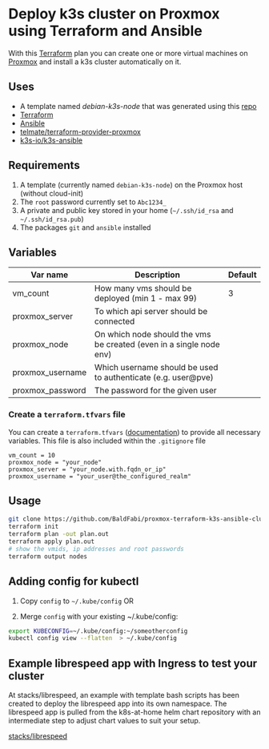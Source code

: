 # Deploy k3s cluster on Proxmox using Terraform and Ansible

With this [Terraform](https://www.terraform.io) plan you can create one or more virtual machines on [Proxmox](https://www.proxmox.com) and install a k3s cluster automatically on it.

## Uses

- A template named _debian-k3s-node_ that was generated using this [repo](https://github.com/BaldFabi/proxmox-packer)
- [Terraform](https://www.terraform.io)
- [Ansible](https://www.ansible.com)
- [telmate/terraform-provider-proxmox](https://github.com/Telmate/terraform-provider-proxmox)
- [k3s-io/k3s-ansible](https://github.com/k3s-io/k3s-ansible)

## Requirements

1. A template (currently named `debian-k3s-node`) on the Proxmox host (without cloud-init)
2. The `root` password currently set to `Abc1234_`
3. A private and public key stored in your home (`~/.ssh/id_rsa` and `~/.ssh/id_rsa.pub`)
4. The packages `git` and `ansible` installed

## Variables

| Var name         | Description                                                         | Default |
| ---------------- | ------------------------------------------------------------------- | ------- |
| vm_count         | How many vms should be deployed (min 1 - max 99)                    | 3       |
| proxmox_server   | To which api server should be connected                             |         |
| proxmox_node     | On which node should the vms be created (even in a single node env) |         |
| proxmox_username | Which username should be used to authenticate (e.g. user@pve)       |         |
| proxmox_password | The password for the given user                                     |         |

### Create a `terraform.tfvars` file

You can create a `terraform.tfvars` ([documentation](https://www.terraform.io/language/values/variables#variable-definitions-tfvars-files)) to provide all necessary variables. This file is also included within the `.gitignore` file

```text
vm_count = 10
proxmox_node = "your_node"
proxmox_server = "your_node.with.fqdn_or_ip"
proxmox_username = "your_user@the_configured_realm"
```

## Usage

```bash
git clone https://github.com/BaldFabi/proxmox-terraform-k3s-ansible-cluster.git
terraform init
terraform plan -out plan.out
terraform apply plan.out
# show the vmids, ip addresses and root passwords
terraform output nodes
```

## Adding config for kubectl

1. Copy `config` to `~/.kube/config` OR

2. Merge `config` with your existing ~/.kube/config:


```bash
export KUBECONFIG=~/.kube/config:~/someotherconfig 
kubectl config view --flatten  > ~/.kube/config
```

## Example librespeed app with Ingress to test your cluster

At stacks/librespeed, an example with template bash scripts has been created to deploy the librespeed app into its own namespace.  The librespeed app is pulled from the k8s-at-home helm chart repository with an intermediate step to adjust chart values to suit your setup.

[stacks/librespeed](https://github.com/apwiggins/proxmox-terraform-k3s-ansible-cluster/tree/master/stacks/librespeed)

